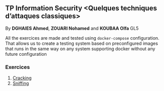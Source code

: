 ## TP Information Security <Quelques techniques d’attaques classiques>
By **DGHAIES Ahmed**, **ZOUARI Nohamed** and **KOUBAA Olfa** GL5

All the exercices are made and tested using `docker-compose` configuration. That allows us to create a testing system based on preconfigured images that runs in the same way on any system supporting docker without any future configuration

### Exercices
1. [Cracking](./Ex_1)
2. [Sniffing](./Ex_2)

